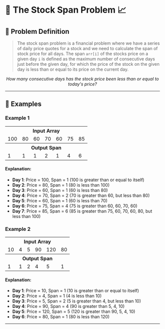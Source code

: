 # 🚀 The Stock Span Problem 📈

## 💼 Problem Definition

> The stock span problem is a financial problem where we have a series of daily price quotes for a stock and we need to calculate the span of stock price for all days. The span `arr[i]` of the stocks price on a given day `i` is defined as the maximum number of consecutive days just before the given day, for which the price of the stock on the given day is less than or equal to its price on the current day.

<div align="center">
  
  *How many consecutive days has the stock price been less than or equal to today's price?*
  
</div>

---

## 🧩 Examples

### Example 1

<table>
  <tr>
    <th colspan="7">Input Array</th>
  </tr>
  <tr>
    <td>100</td>
    <td>80</td>
    <td>60</td>
    <td>70</td>
    <td>60</td>
    <td>75</td>
    <td>85</td>
  </tr>
  <tr>
    <th colspan="7">Output Span</th>
  </tr>
  <tr>
    <td>1</td>
    <td>1</td>
    <td>1</td>
    <td>2</td>
    <td>1</td>
    <td>4</td>
    <td>6</td>
  </tr>
</table>

#### Explanation:

- **Day 1**: Price = 100, Span = 1 (100 is greater than or equal to itself)
- **Day 2**: Price = 80, Span = 1 (80 is less than 100)
- **Day 3**: Price = 60, Span = 1 (60 is less than 80)
- **Day 4**: Price = 70, Span = 2 (70 is greater than 60, but less than 80)
- **Day 5**: Price = 60, Span = 1 (60 is less than 70)
- **Day 6**: Price = 75, Span = 4 (75 is greater than 60, 60, 70, 60)
- **Day 7**: Price = 85, Span = 6 (85 is greater than 75, 60, 70, 60, 80, but less than 100)

### Example 2

<table>
  <tr>
    <th colspan="6">Input Array</th>
  </tr>
  <tr>
    <td>10</td>
    <td>4</td>
    <td>5</td>
    <td>90</td>
    <td>120</td>
    <td>80</td>
  </tr>
  <tr>
    <th colspan="6">Output Span</th>
  </tr>
  <tr>
    <td>1</td>
    <td>1</td>
    <td>2</td>
    <td>4</td>
    <td>5</td>
    <td>1</td>
  </tr>
</table>

#### Explanation:

- **Day 1**: Price = 10, Span = 1 (10 is greater than or equal to itself)
- **Day 2**: Price = 4, Span = 1 (4 is less than 10)
- **Day 3**: Price = 5, Span = 2 (5 is greater than 4, but less than 10)
- **Day 4**: Price = 90, Span = 4 (90 is greater than 5, 4, 10)
- **Day 5**: Price = 120, Span = 5 (120 is greater than 90, 5, 4, 10)
- **Day 6**: Price = 80, Span = 1 (80 is less than 120)

---
